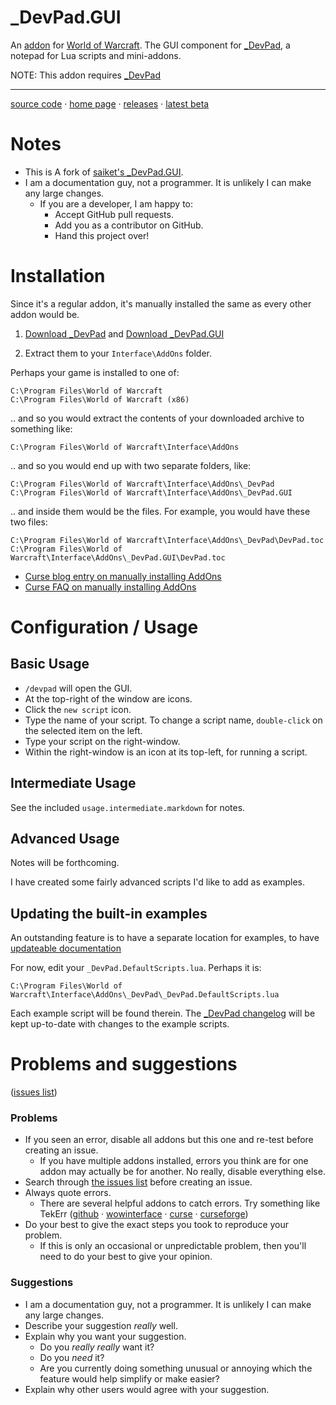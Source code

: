 # _DevPad.GUI

An 
[addon](http://blog.spiralofhope.com/?p=17845)
for 
[World of Warcraft](http://blog.spiralofhope.com/?p=2987).
The GUI component for [_DevPad](https://github.com/spiralofhope/_DevPad), a notepad for Lua scripts and mini-addons.

NOTE:  This addon requires [_DevPad](https://github.com/spiralofhope/_DevPad)

----

[source code](https://github.com/spiralofhope/_DevPad.GUI)
 · [home page](http://blog.spiralofhope.com/?p=17397)
 · [releases](https://github.com/spiralofhope/_DevPad.GUI/releases)
 · [latest beta](https://github.com/spiralofhope/_DevPad.GUI/archive/master.zip)



# Notes

- This is A fork of 
[saiket's _DevPad.GUI](https://github.com/Saiket/wow-saiket/tree/master/_DevPad.GUI).
- I am a documentation guy, not a programmer.  It is unlikely I can make any large changes.
  -  If you are a developer, I am happy to:
     -  Accept GitHub pull requests.
     -  Add you as a contributor on GitHub.
     -  Hand this project over!



# Installation

Since it's a regular addon, it's manually installed the same as every other addon would be.

1) [Download _DevPad](https://github.com/spiralofhope/_DevPad/releases) 
and
   [Download _DevPad.GUI](https://github.com/spiralofhope/_DevPad.GUI/releases) 

2) Extract them to your `Interface\AddOns` folder.

Perhaps your game is installed to one of:

  `C:\Program Files\World of Warcraft` <br />
  `C:\Program Files\World of Warcraft (x86)` 

.. and so you would extract the contents of your downloaded archive to something like:

  `C:\Program Files\World of Warcraft\Interface\AddOns` 

.. and so you would end up with two separate folders, like:

  `C:\Program Files\World of Warcraft\Interface\AddOns\_DevPad` <br />
  `C:\Program Files\World of Warcraft\Interface\AddOns\_DevPad.GUI`

.. and inside them would be the files.  For example, you would have these two files:

  `C:\Program Files\World of Warcraft\Interface\AddOns\_DevPad\DevPad.toc` <br />
  `C:\Program Files\World of Warcraft\Interface\AddOns\_DevPad.GUI\DevPad.toc`


- [Curse blog entry on manually installing AddOns](https://support.curse.com/hc/en-us/articles/204270005)
- [Curse FAQ on manually installing AddOns](https://mods.curse.com/faqs/wow-addons#manual)


# Configuration / Usage

## Basic Usage

- `/devpad` will open the GUI.
- At the top-right of the window are icons.
- Click the `new script` icon.
- Type the name of your script.  To change a script name, `double-click` on the selected item on the left.
- Type your script on the right-window.
- Within the right-window is an icon at its top-left, for running a script.



## Intermediate Usage

See the included `usage.intermediate.markdown` for notes.



## Advanced Usage

Notes will be forthcoming.

I have created some fairly advanced scripts I'd like to add as examples.


## Updating the built-in examples

An outstanding feature is to have a separate location for examples, to have  
[updateable documentation](https://github.com/spiralofhope/_DevPad/issues/7)

For now, edit your `_DevPad.DefaultScripts.lua`.  Perhaps it is:

  `C:\Program Files\World of Warcraft\Interface\AddOns\_DevPad\_DevPad.DefaultScripts.lua`

Each example script will be found therein.  The 
[_DevPad changelog](https://github.com/spiralofhope/_DevPad/blob/master/changelog.markdown) 
will be kept up-to-date with changes to the example scripts.



# Problems and suggestions

([issues list](https://github.com/spiralofhope/_DevPad.GUI/issues))


### Problems

- If you seen an error, disable all addons but this one and re-test before creating an issue.
  -  If you have multiple addons installed, errors you think are for one addon may actually be for another.  No really, disable everything else.
- Search through [the issues list](https://github.com/spiralofhope/_DevPad.GUI/issues) before creating an issue.
- Always quote errors.
  -  There are several helpful addons to catch errors.  Try something like TekErr ([github](https://github.com/TekNoLogic/tekErr) &middot;  [wowinterface](http://www.wowinterface.com/downloads/info6681) &middot; [curse](https://mods.curse.com/project/103101) &middot; [curseforge](https://www.curseforge.com/projects/103101/))
- Do your best to give the exact steps you took to reproduce your problem.
  -  If this is only an occasional or unpredictable problem, then you'll need to do your best to give your opinion.


### Suggestions

- I am a documentation guy, not a programmer.  It is unlikely I can make any large changes.
- Describe your suggestion _really_ well.
- Explain why you want your suggestion.
  -  Do you _really really_ want it?
  -  Do you _need_ it?
  -  Are you currently doing something unusual or annoying which the feature would help simplify or make easier?
- Explain why other users would agree with your suggestion.
